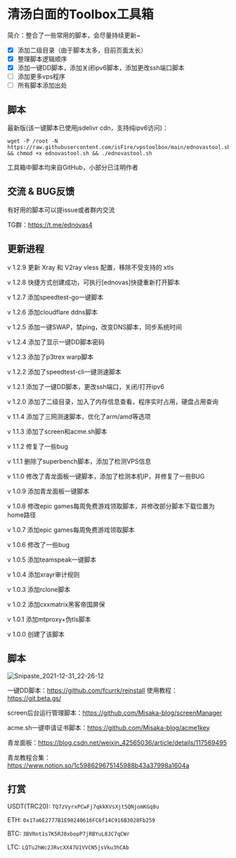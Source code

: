 # 清汤白面的Toolbox工具箱

简介：整合了一些常用的脚本，会尽量持续更新~

- [X] 添加二级目录（由于脚本太多，目前页面太长）
- [X] 整理脚本逻辑顺序
- [X] 添加一键DD脚本，添加关闭ipv6脚本，添加更改ssh端口脚本
- [ ] 添加更多vps程序
- [ ] 所有脚本添加出处

## 脚本

最新版(该一键脚本已使用jsdelivr cdn，支持纯ipv6访问)：

```
wget -P /root -N https://raw.githubusercontent.com/isFire/vpstoolbox/main/ednovastool.sh && chmod +x ednovastool.sh && ./ednovastool.sh
```

工具箱中脚本均来自GitHub，小部分已注明作者

## 交流 & BUG反馈

有好用的脚本可以提issue或者群内交流

TG群：https://t.me/ednovas4

## 更新进程
v 1.2.9 更新 Xray 和 V2ray vless 配置，移除不受支持的 xtls

v 1.2.8 快捷方式创建成功，可执行[ednovas]快捷重新打开脚本

v 1.2.7 添加speedtest-go一键脚本

v 1.2.6 添加cloudflare ddns脚本

v 1.2.5 添加一键SWAP，禁ping，改变DNS脚本，同步系统时间

v 1.2.4 添加了显示一键DD脚本密码

v 1.2.3 添加了p3trex warp脚本

v 1.2.2 添加了speedtest-cli一键测速脚本

v 1.2.1 添加了一键DD脚本，更改ssh端口，关闭/打开ipv6

v 1.2.0 添加了二级目录，加入了内存信息查看，程序实时占用，硬盘占用查询

v 1.1.4 添加了三网测速脚本，优化了arm/amd等选项

v 1.1.3 添加了screen和acme.sh脚本

v 1.1.2 修复了一些bug

v 1.1.1 删除了superbench脚本，添加了检测VPS信息

v 1.1.0 修改了青龙面板一键脚本，添加了检测本机IP，并修复了一些BUG

v 1.0.9 添加青龙面板一键脚本

v 1.0.8 修改epic games每周免费游戏领取脚本，并修改部分脚本下载位置为home路径

v 1.0.7 添加epic games每周免费游戏领取脚本

v 1.0.6 修改了一些bug

v 1.0.5 添加teamspeak一键脚本

v 1.0.4 添加xrayr审计规则

v 1.0.3 添加rclone脚本

v 1.0.2 添加cxxmatrix黑客帝国屏保

v 1.0.1 添加mtproxy+伪tls脚本

v 1.0.0 创建了该脚本

## 脚本

![Snipaste_2021-12-31_22-26-12](https://user-images.githubusercontent.com/56779951/147845173-bf7f7d92-2da6-4ab7-80fd-90e264fe6c75.png)

一键DD脚本：https://github.com/fcurrk/reinstall 使用教程：https://git.beta.gs/

screen后台运行管理脚本：https://github.com/Misaka-blog/screenManager

acme.sh一键申请证书脚本：https://github.com/Misaka-blog/acme1key

青龙面板：https://blog.csdn.net/weixin_42565036/article/details/117569495

青龙教程合集：https://www.notion.so/1c598629675145988b43a37998a1604a

## 打赏

USDT(TRC20):
`TQ7zVyrxPCwFj7qkkKVsXjt5QNjomKGq8u`

ETH:
`0x17a6E2777B1E90240616FC6f14C916B3028Fb259`

BTC:
`3BVRnt1s7K5RJ8xbopP7jRBYuL8JC7qCWr`

LTC:
`LQTu2hWc2JRvcXX47U1VVCN5jsVku3hCAb`
